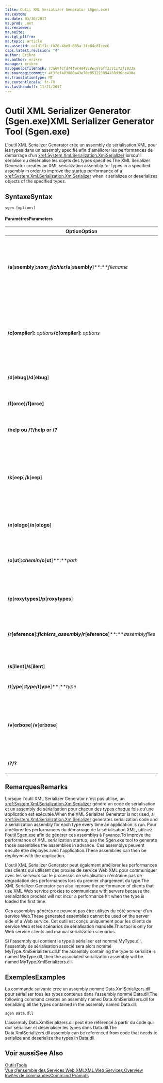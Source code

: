 ```yaml
---
title: Outil XML Serializer Generator (Sgen.exe)
ms.custom: 
ms.date: 03/30/2017
ms.prod: .net
ms.reviewer: 
ms.suite: 
ms.tgt_pltfrm: 
ms.topic: article
ms.assetid: cc1d1f1c-fb26-4be9-885a-3fe84c81cec6
caps.latest.revision: "4"
author: Erikre
ms.author: erikre
manager: erikre
ms.openlocfilehash: 73669fcfd74f9c4948c8ec976ff3271c72f1033a
ms.sourcegitcommit: 4f3fef493080a43e70e951223894768d36ce430a
ms.translationtype: MT
ms.contentlocale: fr-FR
ms.lasthandoff: 11/21/2017
---
```

# <a name="xml-serializer-generator-tool-sgenexe"></a><span data-ttu-id="39232-102">Outil XML Serializer Generator (Sgen.exe)</span><span class="sxs-lookup"><span data-stu-id="39232-102">XML Serializer Generator Tool (Sgen.exe)</span></span>
<span data-ttu-id="39232-103">L'outil XML Serializer Generator crée un assembly de sérialisation XML pour les types dans un assembly spécifié afin d'améliorer les performances de démarrage d'un <xref:System.Xml.Serialization.XmlSerializer> lorsqu'il sérialise ou désérialise les objets des types spécifiés.</span><span class="sxs-lookup"><span data-stu-id="39232-103">The XML Serializer Generator creates an XML serialization assembly for types in a specified assembly in order to improve the startup performance of a <xref:System.Xml.Serialization.XmlSerializer> when it serializes or deserializes objects of the specified types.</span></span>  
  
## <a name="syntax"></a><span data-ttu-id="39232-104">Syntaxe</span><span class="sxs-lookup"><span data-stu-id="39232-104">Syntax</span></span>  
  
```  
sgen [options]  
```  
  
#### <a name="parameters"></a><span data-ttu-id="39232-105">Paramètres</span><span class="sxs-lookup"><span data-stu-id="39232-105">Parameters</span></span>  
  
|<span data-ttu-id="39232-106">Option</span><span class="sxs-lookup"><span data-stu-id="39232-106">Option</span></span>|<span data-ttu-id="39232-107">Description</span><span class="sxs-lookup"><span data-stu-id="39232-107">Description</span></span>|  
|------------|-----------------|  
|<span data-ttu-id="39232-108">**/a**[**ssembly**]**:***nom_fichier*</span><span class="sxs-lookup"><span data-stu-id="39232-108">**/a**[**ssembly**]**:***filename*</span></span>|<span data-ttu-id="39232-109">Génère le code de sérialisation pour tous les types contenus dans l’assembly ou le fichier exécutable spécifié par *nom_fichier*.</span><span class="sxs-lookup"><span data-stu-id="39232-109">Generates serialization code for all the types contained in the assembly or executable specified by *filename*.</span></span> <span data-ttu-id="39232-110">Un seul nom de fichier peut être fourni.</span><span class="sxs-lookup"><span data-stu-id="39232-110">Only one file name can be provided.</span></span> <span data-ttu-id="39232-111">Si cet argument est répété, le dernier nom de fichier est utilisé.</span><span class="sxs-lookup"><span data-stu-id="39232-111">If this argument is repeated, the last file name is used.</span></span>|  
|<span data-ttu-id="39232-112">**/c[ompiler]:** *options*</span><span class="sxs-lookup"><span data-stu-id="39232-112">**/c[ompiler]:** *options*</span></span>|<span data-ttu-id="39232-113">Spécifie les options à passer au compilateur C#.</span><span class="sxs-lookup"><span data-stu-id="39232-113">Specifies the options to pass to the C# compiler.</span></span> <span data-ttu-id="39232-114">Toutes les options csc.exe sont prises en charge à mesure qu'elles sont passées au compilateur.</span><span class="sxs-lookup"><span data-stu-id="39232-114">All csc.exe options are supported as they are passed to the compiler.</span></span> <span data-ttu-id="39232-115">Cette option peut être utilisée pour spécifier que l'assembly doit être signé et pour indiquer le fichier de clé.</span><span class="sxs-lookup"><span data-stu-id="39232-115">This can be used to specify that the assembly should be signed and to specify the key file.</span></span>|  
|<span data-ttu-id="39232-116">**/d**[**ebug**]</span><span class="sxs-lookup"><span data-stu-id="39232-116">**/d**[**ebug**]</span></span>|<span data-ttu-id="39232-117">Génère une image qui peut être utilisée avec un débogueur.</span><span class="sxs-lookup"><span data-stu-id="39232-117">Generates an image that can be used with a debugger.</span></span>|  
|<span data-ttu-id="39232-118">**/f[orce]**</span><span class="sxs-lookup"><span data-stu-id="39232-118">**/f[orce]**</span></span>|<span data-ttu-id="39232-119">Force l'écrasement par réécriture d'un assembly existant du même nom.</span><span class="sxs-lookup"><span data-stu-id="39232-119">Forces the overwriting of an existing assembly of the same name.</span></span> <span data-ttu-id="39232-120">La valeur par défaut est **false**.</span><span class="sxs-lookup"><span data-stu-id="39232-120">The default is **false**.</span></span>|  
|<span data-ttu-id="39232-121">**/help ou /?**</span><span class="sxs-lookup"><span data-stu-id="39232-121">**/help or /?**</span></span>|<span data-ttu-id="39232-122">Affiche la syntaxe et les options de commande de l'outil.</span><span class="sxs-lookup"><span data-stu-id="39232-122">Displays command syntax and options for the tool.</span></span>|  
|<span data-ttu-id="39232-123">**/k**[**eep**]</span><span class="sxs-lookup"><span data-stu-id="39232-123">**/k**[**eep**]</span></span>|<span data-ttu-id="39232-124">Efface la suppression des fichiers source générés et d'autres fichiers temporaires une fois qu'ils ont été compilés dans l'assembly de sérialisation.</span><span class="sxs-lookup"><span data-stu-id="39232-124">Suppresses the deletion of the generated source files and other temporary files after they have been compiled into the serialization assembly.</span></span> <span data-ttu-id="39232-125">Cette option peut être utilisée afin de déterminer si l'outil génère le code de sérialisation pour un type particulier.</span><span class="sxs-lookup"><span data-stu-id="39232-125">This can be used to determine whether the tool is generating serialization code for a particular type.</span></span>|  
|<span data-ttu-id="39232-126">**/n**[**ologo**]</span><span class="sxs-lookup"><span data-stu-id="39232-126">**/n**[**ologo**]</span></span>|<span data-ttu-id="39232-127">Supprime l'affichage de la bannière de démarrage Microsoft.</span><span class="sxs-lookup"><span data-stu-id="39232-127">Suppresses the display of the Microsoft startup banner.</span></span>|  
|<span data-ttu-id="39232-128">**/o**[**ut**]**:***chemin*</span><span class="sxs-lookup"><span data-stu-id="39232-128">**/o**[**ut**]**:***path*</span></span>|<span data-ttu-id="39232-129">Spécifie le répertoire dans lequel enregistrer l'assembly généré.</span><span class="sxs-lookup"><span data-stu-id="39232-129">Specifies the directory in which to save the generated assembly.</span></span> <span data-ttu-id="39232-130">**Remarque :** Le nom de l’assembly généré est composé du nom de l’assembly d’entrée suivi de « xmlSerializers.dll ».</span><span class="sxs-lookup"><span data-stu-id="39232-130">**Note:**  The name of the generated assembly is composed of the name of the input assembly plus "xmlSerializers.dll".</span></span>|  
|<span data-ttu-id="39232-131">**/p**[**roxytypes**]</span><span class="sxs-lookup"><span data-stu-id="39232-131">**/p**[**roxytypes**]</span></span>|<span data-ttu-id="39232-132">Génère un code de sérialisation uniquement pour les types de proxy de service Web XML.</span><span class="sxs-lookup"><span data-stu-id="39232-132">Generates serialization code only for the XML Web service proxy types.</span></span>|  
|<span data-ttu-id="39232-133">**/r**[**eference**]**:***fichiers_assembly*</span><span class="sxs-lookup"><span data-stu-id="39232-133">**/r**[**eference**]**:***assemblyfiles*</span></span>|<span data-ttu-id="39232-134">Spécifie les assemblys référencés par les types qui requièrent la sérialisation XML.</span><span class="sxs-lookup"><span data-stu-id="39232-134">Specifies the assemblies that are referenced by the types requiring XML serialization.</span></span> <span data-ttu-id="39232-135">Accepte plusieurs fichiers d'assembly séparés par des virgules.</span><span class="sxs-lookup"><span data-stu-id="39232-135">Accepts multiple assembly files separated by commas.</span></span>|  
|<span data-ttu-id="39232-136">**/s**[**ilent**]</span><span class="sxs-lookup"><span data-stu-id="39232-136">**/s**[**ilent**]</span></span>|<span data-ttu-id="39232-137">Supprime l'affichage des messages indiquant la réussite des opérations.</span><span class="sxs-lookup"><span data-stu-id="39232-137">Suppresses the display of success messages.</span></span>|  
|<span data-ttu-id="39232-138">**/t**[**ype**]**:***type*</span><span class="sxs-lookup"><span data-stu-id="39232-138">**/t**[**ype**]**:***type*</span></span>|<span data-ttu-id="39232-139">Génère un code de sérialisation uniquement pour le type spécifié.</span><span class="sxs-lookup"><span data-stu-id="39232-139">Generates serialization code only for the specified type.</span></span>|  
|<span data-ttu-id="39232-140">**/v**[**erbose**]</span><span class="sxs-lookup"><span data-stu-id="39232-140">**/v**[**erbose**]</span></span>|<span data-ttu-id="39232-141">Affiche la sortie en clair pour le débogage.</span><span class="sxs-lookup"><span data-stu-id="39232-141">Displays verbose output for debugging.</span></span> <span data-ttu-id="39232-142">Répertorie les types à partir de l'assembly cible qui ne peuvent pas être sérialisés avec le <xref:System.Xml.Serialization.XmlSerializer>.</span><span class="sxs-lookup"><span data-stu-id="39232-142">Lists types from the target assembly that cannot be serialized with the <xref:System.Xml.Serialization.XmlSerializer>.</span></span>|  
|<span data-ttu-id="39232-143">**/?**</span><span class="sxs-lookup"><span data-stu-id="39232-143">**/?**</span></span>|<span data-ttu-id="39232-144">Affiche la syntaxe et les options de commande de l'outil.</span><span class="sxs-lookup"><span data-stu-id="39232-144">Displays command syntax and options for the tool.</span></span>|  
  
## <a name="remarks"></a><span data-ttu-id="39232-145">Remarques</span><span class="sxs-lookup"><span data-stu-id="39232-145">Remarks</span></span>  
 <span data-ttu-id="39232-146">Lorsque l'outil XML Serializer Generator n'est pas utilisé, un <xref:System.Xml.Serialization.XmlSerializer> génère un code de sérialisation et un assembly de sérialisation pour chacun des types chaque fois qu'une application est exécutée.</span><span class="sxs-lookup"><span data-stu-id="39232-146">When the XML Serializer Generator is not used, a <xref:System.Xml.Serialization.XmlSerializer> generates serialization code and a serialization assembly for each type every time an application is run.</span></span> <span data-ttu-id="39232-147">Pour améliorer les performances du démarrage de la sérialisation XML, utilisez l'outil Sgen.exe afin de générer ces assemblys à l'avance.</span><span class="sxs-lookup"><span data-stu-id="39232-147">To improve the performance of XML serialization startup, use the Sgen.exe tool to generate those assemblies the assemblies in advance.</span></span> <span data-ttu-id="39232-148">Ces assemblys peuvent ensuite être déployés avec l'application.</span><span class="sxs-lookup"><span data-stu-id="39232-148">These assemblies can then be deployed with the application.</span></span>  
  
 <span data-ttu-id="39232-149">L'outil XML Serializer Generator peut également améliorer les performances des clients qui utilisent des proxies de service Web XML pour communiquer avec les serveurs car le processus de sérialisation n'entraîne pas de dégradation des performances lors du premier chargement du type.</span><span class="sxs-lookup"><span data-stu-id="39232-149">The XML Serializer Generator can also improve the performance of clients that use XML Web service proxies to communicate with servers because the serialization process will not incur a performance hit when the type is loaded the first time.</span></span>  
  
 <span data-ttu-id="39232-150">Ces assemblys générés ne peuvent pas être utilisés du côté serveur d'un service Web.</span><span class="sxs-lookup"><span data-stu-id="39232-150">These generated assemblies cannot be used on the server side of a Web service.</span></span> <span data-ttu-id="39232-151">Cet outil est conçu uniquement pour les clients de service Web et les scénarios de sérialisation manuelle.</span><span class="sxs-lookup"><span data-stu-id="39232-151">This tool is only for Web service clients and manual serialization scenarios.</span></span>  
  
 <span data-ttu-id="39232-152">Si l'assembly qui contient le type à sérialiser est nommé MyType.dll, l'assembly de sérialisation associé sera alors nommé MyType.XmlSerializers.dll.</span><span class="sxs-lookup"><span data-stu-id="39232-152">If the assembly containing the type to serialize is named MyType.dll, then the associated serialization assembly will be named MyType.XmlSerializers.dll.</span></span>  
  
## <a name="examples"></a><span data-ttu-id="39232-153">Exemples</span><span class="sxs-lookup"><span data-stu-id="39232-153">Examples</span></span>  
 <span data-ttu-id="39232-154">La commande suivante crée un assembly nommé Data.XmlSerializers.dll pour sérialiser tous les types contenus dans l'assembly nommé Data.dll.</span><span class="sxs-lookup"><span data-stu-id="39232-154">The following command creates an assembly named Data.XmlSerializers.dll for serializing all the types contained in the assembly named Data.dll.</span></span>  
  
```  
sgen Data.dll   
```  
  
 <span data-ttu-id="39232-155">L'assembly Data.XmlSerializers.dll peut être référencé à partir du code qui doit sérialiser et désérialiser les types dans Data.dll.</span><span class="sxs-lookup"><span data-stu-id="39232-155">The Data.XmlSerializers.dll assembly can be referenced from code that needs to serialize and deserialize the types in Data.dll.</span></span>  
  
## <a name="see-also"></a><span data-ttu-id="39232-156">Voir aussi</span><span class="sxs-lookup"><span data-stu-id="39232-156">See Also</span></span>  
 [<span data-ttu-id="39232-157">Outils</span><span class="sxs-lookup"><span data-stu-id="39232-157">Tools</span></span>](../../../docs/framework/tools/index.md)  
 [<span data-ttu-id="39232-158">Vue d’ensemble des Services Web XML</span><span class="sxs-lookup"><span data-stu-id="39232-158">XML Web Services Overview</span></span>](http://msdn.microsoft.com/en-us/9db0c7b8-bca6-462b-9be5-f5f9a7f05a4d)  
 [<span data-ttu-id="39232-159">Invites de commandes</span><span class="sxs-lookup"><span data-stu-id="39232-159">Command Prompts</span></span>](../../../docs/framework/tools/developer-command-prompt-for-vs.md)
